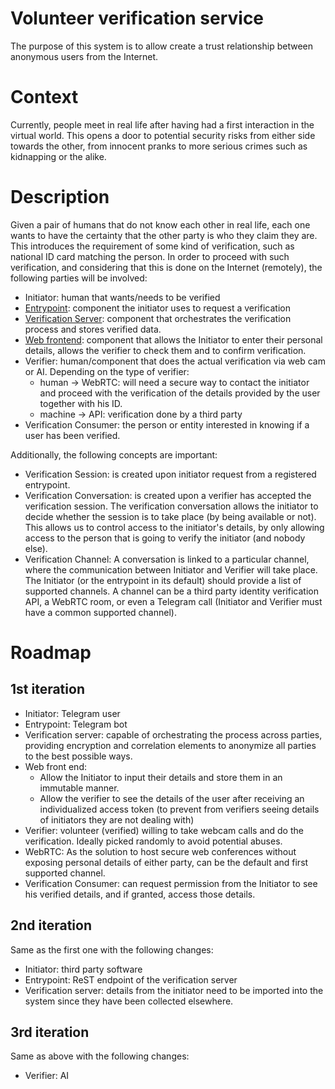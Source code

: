 # Volunteer verification service
The purpose of this system is to allow create a trust relationship between anonymous users from the Internet.

# Context
Currently, people meet in real life after having had a first interaction in the virtual world.
This opens a door to potential security risks from either side towards the other, from innocent pranks to more serious crimes such as kidnapping or the alike.

# Description
Given a pair of humans that do not know each other in real life, 
each one wants to have the certainty that the other party is who they claim they are.
This introduces the requirement of some kind of verification, such as national ID card matching the person.
In order to proceed with such verification, and considering that this is done on the Internet (remotely), 
the following parties will be involved:

- Initiator: human that wants/needs to be verified
- [Entrypoint](entry_points.md): component the initiator uses to request a verification
- [Verification Server](verification_server.md): component that orchestrates the verification process and stores verified data.
- [Web frontend](web_frontend.md): component that allows the Initiator to enter their personal details, allows the verifier to check them and to confirm verification.
- Verifier: human/component that does the actual verification via web cam or AI. Depending on the type of verifier:
  - human -> WebRTC: will need a secure way to contact the initiator and proceed with the verification of the details provided by the user together with his ID.
  - machine -> API: verification done by a third party
- Verification Consumer: the person or entity interested in knowing if a user has been verified.

Additionally, the following concepts are important:

- Verification Session: is created upon initiator request from a registered entrypoint.
- Verification Conversation: is created upon a verifier has accepted the verification session. The verification conversation
allows the initiator to decide whether the session is to take place (by being available or not). This allows us to control
access to the initiator's details, by only allowing access to the person that is going to verify the initiator (and nobody else).
- Verification Channel: A conversation is linked to a particular channel, where the communication between Initiator and Verifier will take place.
The Initiator (or the entrypoint in its default) should provide a list of supported channels. A channel can be a third party identity verification API,
a WebRTC room, or even a Telegram call (Initiator and Verifier must have a common supported channel).


# Roadmap
## 1st iteration
- Initiator: Telegram user
- Entrypoint: Telegram bot
- Verification server: capable of orchestrating the process across parties, providing encryption and correlation elements
to anonymize all parties to the best possible ways.
- Web front end: 
  - Allow the Initiator to input their details and store them in an immutable manner.
  - Allow the verifier to see the details of the user after receiving an individualized access token (to prevent from verifiers seeing details of initiators they are not dealing with)
- Verifier: volunteer (verified) willing to take webcam calls and do the verification. Ideally picked randomly to avoid potential abuses.
- WebRTC: As the solution to host secure web conferences without exposing personal details of either party, can be the default and first supported channel.
- Verification Consumer: can request permission from the Initiator to see his verified details, and if granted, access those details.

## 2nd iteration
Same as the first one with the following changes:
- Initiator: third party software
- Entrypoint: ReST endpoint of the verification server
- Verification server: details from the initiator need to be imported into the system since they have been collected elsewhere.

## 3rd iteration
Same as above with the following changes:
- Verifier: AI
